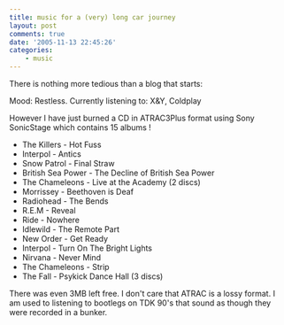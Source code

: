 ```yaml
---
title: music for a (very) long car journey
layout: post
comments: true
date: '2005-11-13 22:45:26'
categories:
    - music
---
```

There is nothing more tedious than a blog that starts:

Mood: Restless. Currently listening to: X&Y, Coldplay

However I have just burned a CD in ATRAC3Plus format using Sony
SonicStage which contains 15 albums !

-   The Killers - Hot Fuss
-   Interpol - Antics
-   Snow Patrol - Final Straw
-   British Sea Power - The Decline of British Sea Power
-   The Chameleons - Live at the Academy (2 discs)
-   Morrissey - Beethoven is Deaf
-   Radiohead - The Bends
-   R.E.M - Reveal
-   Ride - Nowhere
-   Idlewild - The Remote Part
-   New Order - Get Ready
-   Interpol - Turn On The Bright Lights
-   Nirvana - Never Mind
-   The Chameleons - Strip
-   The Fall - Psykick Dance Hall (3 discs)

There was even 3MB left free. I don't care that ATRAC is a lossy
format.  I am used to listening to bootlegs on TDK 90's that sound as
though they were recorded in a bunker.
